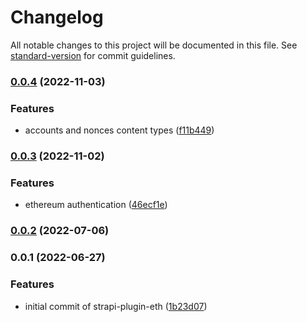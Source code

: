 # Changelog

All notable changes to this project will be documented in this file. See [standard-version](https://github.com/conventional-changelog/standard-version) for commit guidelines.

### [0.0.4](https://github.com/shop3/strapi-plugin-eth/compare/v0.0.3...v0.0.4) (2022-11-03)


### Features

* accounts and nonces content types ([f11b449](https://github.com/shop3/strapi-plugin-eth/commit/f11b4494f2e916a6ce97d1cdf834df9fa7e95837))

### [0.0.3](https://github.com/shop3/strapi-plugin-eth/compare/v0.0.2...v0.0.3) (2022-11-02)


### Features

* ethereum authentication ([46ecf1e](https://github.com/shop3/strapi-plugin-eth/commit/46ecf1ec12c3541fd100059cc8ba934df9fa3611))

### [0.0.2](https://github.com/shop3/strapi-plugin-eth/compare/v0.0.1...v0.0.2) (2022-07-06)

### 0.0.1 (2022-06-27)


### Features

* initial commit of strapi-plugin-eth ([1b23d07](https://github.com/shop3/strapi-plugin-eth/commit/1b23d07949612d8fa1386d5f10e8074b30480eda))
